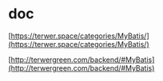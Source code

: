 # doc

[https://terwer.space/categories/MyBatis/](https://terwer.space/categories/MyBatis/)

[http://terwergreen.com/backend/#MyBatis](http://terwergreen.com/backend/#MyBatis)